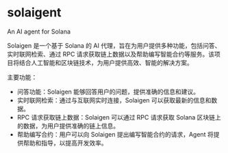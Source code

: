 # solaigent
An AI agent for Solana

Solaigen 是一个基于 Solana 的 AI 代理，旨在为用户提供多种功能，包括问答、实时联网检索、通过 RPC 请求获取链上数据以及帮助编写智能合约等服务。该项目将结合人工智能和区块链技术，为用户提供高效、智能的解决方案。

主要功能：
- 问答功能：Solaigen 能够回答用户的问题，提供准确的信息和建议。
- 实时联网检索：通过与互联网实时连接，Solaigen 可以获取最新的信息和数据。
- RPC 请求获取链上数据：Solaigen 可以通过 RPC 请求获取 Solana 区块链上的数据，为用户提供准确的链上信息。
- 帮助编写合约：用户可以向 Solaigen 提出编写智能合约的请求，Agent 将提供帮助和指导，以提高开发效率。
